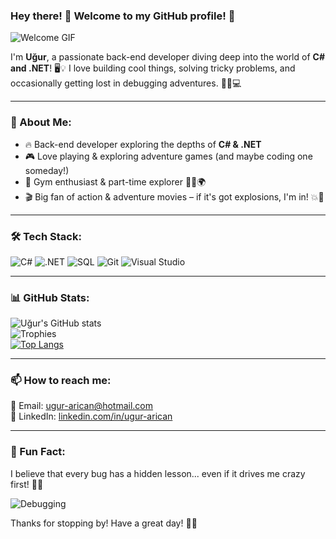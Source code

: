 ### Hey there! 👋 Welcome to my GitHub profile! 🚀

![Welcome GIF](https://media.giphy.com/media/hvRJCLFzcasrR4ia7z/giphy.gif)

I'm **Uğur**, a passionate back-end developer diving deep into the world of **C# and .NET**! 🖥️💡 I love building cool things, solving tricky problems, and occasionally getting lost in debugging adventures. 🕵️‍♂️💻

---

### 🚀 About Me:
- 🔥 Back-end developer exploring the depths of **C# & .NET**
- 🎮 Love playing & exploring adventure games (and maybe coding one someday!)
- 💪 Gym enthusiast & part-time explorer 🏋️‍♂️🌍
- 🎬 Big fan of action & adventure movies – if it's got explosions, I'm in! 💥🎥

---

### 🛠️ Tech Stack:
![C#](https://img.shields.io/badge/-C%23-239120?style=flat-square&logo=c-sharp&logoColor=white)
![.NET](https://img.shields.io/badge/-.NET-512BD4?style=flat-square&logo=.net&logoColor=white)
![SQL](https://img.shields.io/badge/-SQL-4479A1?style=flat-square&logo=postgresql&logoColor=white)
![Git](https://img.shields.io/badge/-Git-F05032?style=flat-square&logo=git&logoColor=white)
![Visual Studio](https://img.shields.io/badge/-Visual%20Studio-5C2D91?style=flat-square&logo=visual-studio&logoColor=white)

---

### 📊 GitHub Stats:
![Uğur's GitHub stats](https://github-readme-stats.vercel.app/api?username=ugurarican_icons=true&theme=radical)  
![Trophies](https://github-profile-trophy.vercel.app/?username=ugurxyz&theme=radical)  
[![Top Langs](https://github-readme-stats.vercel.app/api/top-langs/?username=ugurugurarican&layout=compact&theme=radical)](https://github.com/anuraghazra/github-readme-stats)

---

### 📫 How to reach me:
📩 Email: [ugur-arican@hotmail.com](mailto:ugur-arican@hotmail.com)  
🔗 LinkedIn: [linkedin.com/in/ugur-arican](https://linkedin.com/in/ugurxyz)  

---

### 🎉 Fun Fact:
I believe that every bug has a hidden lesson... even if it drives me crazy first! 🤯🐛

![Debugging](https://media.giphy.com/media/13FrpeVH09Zrb2/giphy.gif)

Thanks for stopping by! Have a great day! 🚀😎
